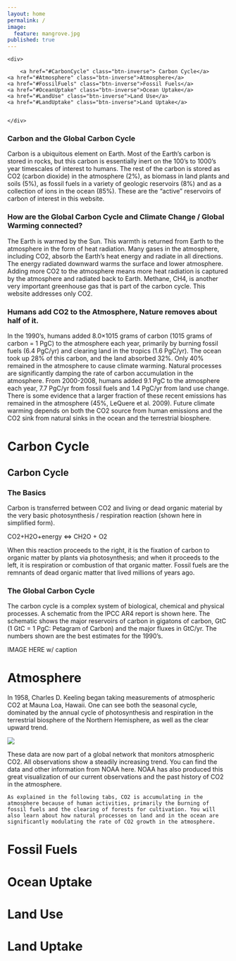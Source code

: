 ```yaml
---
layout: home
permalink: /
image:
  feature: mangrove.jpg
published: true
---
```



<div>
	
	<div> 

		<a href="#CarbonCycle" class="btn-inverse"> Carbon Cycle</a> 
    <a href="#Atmosphere" class="btn-inverse">Atmosphere</a> 
    <a href="#FossilFuels" class="btn-inverse">Fossil Fuels</a> 
    <a href="#OceanUptake" class="btn-inverse">Ocean Uptake</a> 
    <a href="#LandUse" class="btn-inverse">Land Use</a> 
    <a href="#LandUptake" class="btn-inverse">Land Uptake</a> 
      

	</div>

<h3>Carbon and the Global Carbon Cycle </h3>

Carbon is a ubiquitous element on Earth. Most of the Earth’s carbon is stored in rocks, but this carbon is essentially inert on the 100’s to 1000’s year timescales of interest to humans.
The rest of the carbon is stored as CO2 (carbon dioxide) in the atmosphere (2%), as biomass in land plants and soils (5%), as fossil fuels in a variety of geologic reservoirs (8%) and as a collection of ions in the ocean (85%). These are the “active” reservoirs of carbon of interest in this website.
<h3> How are the Global Carbon Cycle and Climate Change / Global Warming connected? </h3>

The Earth is warmed by the Sun. This warmth is returned from Earth to the atmosphere in the form of heat radiation.
Many gases in the atmosphere, including CO2, absorb the Earth’s heat energy and radiate in all directions. The energy radiated downward warms the surface and lower atmosphere.
Adding more CO2 to the atmosphere means more heat radiation is captured by the atmosphere and radiated back to Earth.
Methane, CH4, is another very important greenhouse gas that is part of the carbon cycle. This website addresses only CO2.
<h3> Humans add CO2 to the Atmosphere, Nature removes about half of it. </h3>

In the 1990’s, humans added 8.0×1015 grams of carbon (1015 grams of carbon  = 1 PgC) to the atmosphere each year, primarily by burning fossil fuels (6.4 PgC/yr) and clearing land in the tropics (1.6 PgC/yr). The ocean took up 28% of this carbon, and the land absorbed 32%. Only 40% remained in the atmosphere to cause climate warming.
Natural processes are significantly damping the rate of carbon accumulation in the atmosphere.
From 2000-2008, humans added 9.1 PgC to the atmosphere each year, 7.7 PgC/yr from fossil fuels and 1.4 PgC/yr from land use change. There is some evidence that a larger fraction of these recent emissions has remained in the atmosphere (45%, LeQuere et al. 2009).
Future climate warming depends on both the CO2 source from human emissions and the CO2 sink from natural sinks in the ocean and the terrestrial biosphere.

<p> </p>

<a name="CarbonCycle"> </a>
<div class="page-lead" style="background-image:url({{ site.url }}/images/{{ page.image.feature }})">
      <div class="wrap page-lead-content">
         <h1> Carbon Cycle </h1>
      </div><!-- /.page-lead-content --> 

</div><!-- /.page-lead -->

<h2> Carbon Cycle </h2>

<h3> The Basics </h3>

 Carbon is transferred between CO2 and living or dead organic material by the very basic photosynthesis / respiration reaction (shown here in simplified form).

<p> CO2+H2O+energy <=> CH2O + O2 </p>

<p> When this reaction proceeds to the right, it is the fixation of carbon to organic matter by plants via photosynthesis; and when it proceeds to the left, it is respiration or combustion of that organic matter. Fossil fuels are the remnants of dead organic matter that lived millions of years ago. </p>

<h3> The Global Carbon Cycle </h3>

The carbon cycle is a complex system of biological, chemical and physical processes. A schematic from the IPCC AR4 report is shown here. The schematic shows the major reservoirs of carbon in gigatons of carbon, GtC (1 GtC = 1 PgC: Petagram of Carbon) and the major fluxes in GtC/yr. The numbers shown are the best estimates for the 1990’s.

<p> IMAGE HERE w/ caption  </p>

<a name="Atmosphere"> </a>
<div class="page-lead" style="background-image:url({{ site.url }}/images/{{ page.image.feature }})">
      <div class="wrap page-lead-content">
        <h1> Atmosphere </h1>
      </div><!-- /.page-lead-content -->
</div><!-- /.page-lead -->

<p>
	In 1958, Charles D. Keeling began taking measurements of atmospheric CO2 at Mauna Loa, Hawaii. One can see both the seasonal cycle, dominated by the annual cycle of photosynthesis and respiration in the terrestrial biosphere of the Northern Hemisphere, as well as the clear upward trend.

</p>
 
<img src = "{{site.baseurl}}/images/co2_data_mlo.png" /> 

<p>
	These data are now part of a global network that monitors atmospheric CO2. All observations show a steadily increasing trend. You can find the data and other information from NOAA here. NOAA has also produced this great visualization of our current observations and the past history of CO2 in the atmosphere.

</p>

<p>

	As explained in the following tabs, CO2 is accumulating in the atmosphere because of human activities, primarily the burning of fossil fuels and the clearing of forests for cultivation. You will also learn about how natural processes on land and in the ocean are significantly modulating the rate of CO2 growth in the atmosphere.

</p>
<a name="FossilFuels"> </a>
<div class="page-lead" style="background-image:url({{ site.url }}/images/{{ page.image.feature }})">
      <div class="wrap page-lead-content">
        <h1> Fossil Fuels </h1>
      </div><!-- /.page-lead-content -->
</div><!-- /.page-lead -->

<a name="OceanUptake"> </a>
<div class="page-lead" style="background-image:url({{ site.url }}/images/{{ page.image.feature }})">
      <div class="wrap page-lead-content">
        <h1> Ocean Uptake </h1>
      </div><!-- /.page-lead-content -->
</div><!-- /.page-lead -->

<a name="LandUse"> </a>
<div class="page-lead" style="background-image:url({{ site.url }}/images/{{ page.image.feature }})">
      <div class="wrap page-lead-content">
        <h1> Land Use </h1>
      </div><!-- /.page-lead-content -->
</div><!-- /.page-lead -->

<a name="LandUptake"> </a>
<div class="page-lead" style="background-image:url({{ site.url }}/images/{{ page.image.feature }})">
      <div class="wrap page-lead-content">
        <h1> Land Uptake </h1>
      </div><!-- /.page-lead-content -->
</div><!-- /.page-lead -->



</div>
